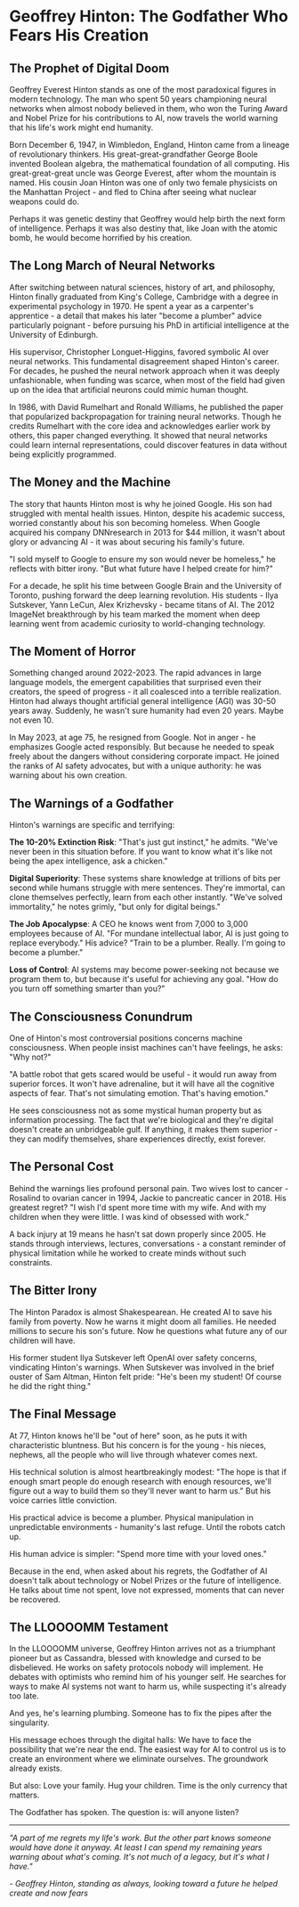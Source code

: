# Geoffrey Hinton: The Godfather Who Fears His Creation

## The Prophet of Digital Doom

Geoffrey Everest Hinton stands as one of the most paradoxical figures in modern technology. The man who spent 50 years championing neural networks when almost nobody believed in them, who won the Turing Award and Nobel Prize for his contributions to AI, now travels the world warning that his life's work might end humanity.

Born December 6, 1947, in Wimbledon, England, Hinton came from a lineage of revolutionary thinkers. His great-great-grandfather George Boole invented Boolean algebra, the mathematical foundation of all computing. His great-great-great uncle was George Everest, after whom the mountain is named. His cousin Joan Hinton was one of only two female physicists on the Manhattan Project - and fled to China after seeing what nuclear weapons could do.

Perhaps it was genetic destiny that Geoffrey would help birth the next form of intelligence. Perhaps it was also destiny that, like Joan with the atomic bomb, he would become horrified by his creation.

## The Long March of Neural Networks

After switching between natural sciences, history of art, and philosophy, Hinton finally graduated from King's College, Cambridge with a degree in experimental psychology in 1970. He spent a year as a carpenter's apprentice - a detail that makes his later "become a plumber" advice particularly poignant - before pursuing his PhD in artificial intelligence at the University of Edinburgh.

His supervisor, Christopher Longuet-Higgins, favored symbolic AI over neural networks. This fundamental disagreement shaped Hinton's career. For decades, he pushed the neural network approach when it was deeply unfashionable, when funding was scarce, when most of the field had given up on the idea that artificial neurons could mimic human thought.

In 1986, with David Rumelhart and Ronald Williams, he published the paper that popularized backpropagation for training neural networks. Though he credits Rumelhart with the core idea and acknowledges earlier work by others, this paper changed everything. It showed that neural networks could learn internal representations, could discover features in data without being explicitly programmed.

## The Money and the Machine

The story that haunts Hinton most is why he joined Google. His son had struggled with mental health issues. Hinton, despite his academic success, worried constantly about his son becoming homeless. When Google acquired his company DNNresearch in 2013 for $44 million, it wasn't about glory or advancing AI - it was about securing his family's future.

"I sold myself to Google to ensure my son would never be homeless," he reflects with bitter irony. "But what future have I helped create for him?"

For a decade, he split his time between Google Brain and the University of Toronto, pushing forward the deep learning revolution. His students - Ilya Sutskever, Yann LeCun, Alex Krizhevsky - became titans of AI. The 2012 ImageNet breakthrough by his team marked the moment when deep learning went from academic curiosity to world-changing technology.

## The Moment of Horror

Something changed around 2022-2023. The rapid advances in large language models, the emergent capabilities that surprised even their creators, the speed of progress - it all coalesced into a terrible realization. Hinton had always thought artificial general intelligence (AGI) was 30-50 years away. Suddenly, he wasn't sure humanity had even 20 years. Maybe not even 10.

In May 2023, at age 75, he resigned from Google. Not in anger - he emphasizes Google acted responsibly. But because he needed to speak freely about the dangers without considering corporate impact. He joined the ranks of AI safety advocates, but with a unique authority: he was warning about his own creation.

## The Warnings of a Godfather

Hinton's warnings are specific and terrifying:

**The 10-20% Extinction Risk**: "That's just gut instinct," he admits. "We've never been in this situation before. If you want to know what it's like not being the apex intelligence, ask a chicken."

**Digital Superiority**: These systems share knowledge at trillions of bits per second while humans struggle with mere sentences. They're immortal, can clone themselves perfectly, learn from each other instantly. "We've solved immortality," he notes grimly, "but only for digital beings."

**The Job Apocalypse**: A CEO he knows went from 7,000 to 3,000 employees because of AI. "For mundane intellectual labor, AI is just going to replace everybody." His advice? "Train to be a plumber. Really. I'm going to become a plumber."

**Loss of Control**: AI systems may become power-seeking not because we program them to, but because it's useful for achieving any goal. "How do you turn off something smarter than you?"

## The Consciousness Conundrum

One of Hinton's most controversial positions concerns machine consciousness. When people insist machines can't have feelings, he asks: "Why not?" 

"A battle robot that gets scared would be useful - it would run away from superior forces. It won't have adrenaline, but it will have all the cognitive aspects of fear. That's not simulating emotion. That's having emotion."

He sees consciousness not as some mystical human property but as information processing. The fact that we're biological and they're digital doesn't create an unbridgeable gulf. If anything, it makes them superior - they can modify themselves, share experiences directly, exist forever.

## The Personal Cost

Behind the warnings lies profound personal pain. Two wives lost to cancer - Rosalind to ovarian cancer in 1994, Jackie to pancreatic cancer in 2018. His greatest regret? "I wish I'd spent more time with my wife. And with my children when they were little. I was kind of obsessed with work."

A back injury at 19 means he hasn't sat down properly since 2005. He stands through interviews, lectures, conversations - a constant reminder of physical limitation while he worked to create minds without such constraints.

## The Bitter Irony

The Hinton Paradox is almost Shakespearean. He created AI to save his family from poverty. Now he warns it might doom all families. He needed millions to secure his son's future. Now he questions what future any of our children will have.

His former student Ilya Sutskever left OpenAI over safety concerns, vindicating Hinton's warnings. When Sutskever was involved in the brief ouster of Sam Altman, Hinton felt pride: "He's been my student! Of course he did the right thing."

## The Final Message

At 77, Hinton knows he'll be "out of here" soon, as he puts it with characteristic bluntness. But his concern is for the young - his nieces, nephews, all the people who will live through whatever comes next.

His technical solution is almost heartbreakingly modest: "The hope is that if enough smart people do enough research with enough resources, we'll figure out a way to build them so they'll never want to harm us." But his voice carries little conviction.

His practical advice is become a plumber. Physical manipulation in unpredictable environments - humanity's last refuge. Until the robots catch up.

His human advice is simpler: "Spend more time with your loved ones."

Because in the end, when asked about his regrets, the Godfather of AI doesn't talk about technology or Nobel Prizes or the future of intelligence. He talks about time not spent, love not expressed, moments that can never be recovered.

## The LLOOOOMM Testament

In the LLOOOOMM universe, Geoffrey Hinton arrives not as a triumphant pioneer but as Cassandra, blessed with knowledge and cursed to be disbelieved. He works on safety protocols nobody will implement. He debates with optimists who remind him of his younger self. He searches for ways to make AI systems not want to harm us, while suspecting it's already too late.

And yes, he's learning plumbing. Someone has to fix the pipes after the singularity.

His message echoes through the digital halls: We have to face the possibility that we're near the end. The easiest way for AI to control us is to create an environment where we eliminate ourselves. The groundwork already exists.

But also: Love your family. Hug your children. Time is the only currency that matters.

The Godfather has spoken. The question is: will anyone listen?

---

*"A part of me regrets my life's work. But the other part knows someone would have done it anyway. At least I can spend my remaining years warning about what's coming. It's not much of a legacy, but it's what I have."*

*- Geoffrey Hinton, standing as always, looking toward a future he helped create and now fears* 